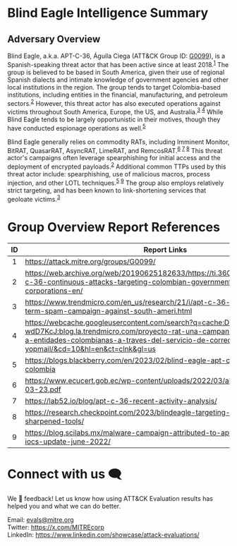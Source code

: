 # Blind Eagle Intelligence Summary

## Adversary Overview

Blind Eagle, a.k.a. APT-C-36, Águila Ciega (ATT&CK Group ID: [G0099](https://attack.mitre.org/groups/G0099/)), is a Spanish-speaking threat actor that has been active since at least 2018.<sup>[1]</sup>
The group is believed to be based in South America, given their use of regional Spanish dialects and intimate knowledge of government agencies and other local institutions in the region.
The group tends to target Colombia-based institutions, including entities in the financial, manufacturing, and petroleum sectors.<sup>[2]</sup>
However, this threat actor has also executed operations against victims throughout South America, Europe, the US, and Australia.<sup>[3] [4]</sup>
While Blind Eagle tends to be largely opportunistic in their motives, though they have conducted espionage operations as well.<sup>[5]</sup>

Blind Eagle generally relies on commodity RATs, including Imminent Monitor, BitRAT, QuasarRAT, AsyncRAT, LimeRAT, and RemcosRAT.<sup>[6] [7] [8]</sup>
This threat actor's campaigns often leverage spearphishing for initial access and the deployment of encrypted payloads.<sup>[2]</sup>
Additional common TTPs used by this threat actor include: spearphishing, use of malicious macros, process injection, and other LOTL techniques.<sup>[5] [9]</sup>
The group also employs relatively strict targeting, and has been known to link-shortening services that geoloate victims.<sup>[3]</sup>

[1]:https://attack.mitre.org/groups/G0099/
[2]:https://web.archive.org/web/20190625182633/https://ti.360.net/blog/articles/apt-c-36-continuous-attacks-targeting-colombian-government-institutions-and-corporations-en/
[3]:https://www.trendmicro.com/en_us/research/21/i/apt-c-36-updates-its-long-term-spam-campaign-against-south-ameri.html
[4]:https://webcache.googleusercontent.com/search?q=cache:DTTI-wdD7KcJ:blog.la.trendmicro.com/proyecto-rat-una-campana-de-spam-dirigida-a-entidades-colombianas-a-traves-del-servicio-de-correo-electronico-yopmail/&cd=10&hl=en&ct=clnk&gl=us
[5]:https://blogs.blackberry.com/en/2023/02/blind-eagle-apt-c-36-targets-colombia
[6]:https://www.ecucert.gob.ec/wp-content/uploads/2022/03/alerta-APTs-2022-03-23.pdf
[7]:https://lab52.io/blog/apt-c-36-recent-activity-analysis/
[8]:https://research.checkpoint.com/2023/blindeagle-targeting-ecuador-with-sharpened-tools/
[9]:https://blog.scilabs.mx/malware-campaign-attributed-to-apt-c-36-context-and-iocs-update-june-2022/

# Group Overview Report References

| ID | Report Links |
| :-----------: | ----------- |
| 1 | <https://attack.mitre.org/groups/G0099/>|
| 2 | <https://web.archive.org/web/20190625182633/https://ti.360.net/blog/articles/apt-c-36-continuous-attacks-targeting-colombian-government-institutions-and-corporations-en/>|
| 3 | <https://www.trendmicro.com/en_us/research/21/i/apt-c-36-updates-its-long-term-spam-campaign-against-south-ameri.html>|
| 4 | <https://webcache.googleusercontent.com/search?q=cache:DTTI-wdD7KcJ:blog.la.trendmicro.com/proyecto-rat-una-campana-de-spam-dirigida-a-entidades-colombianas-a-traves-del-servicio-de-correo-electronico-yopmail/&cd=10&hl=en&ct=clnk&gl=us>|
| 5 | <https://blogs.blackberry.com/en/2023/02/blind-eagle-apt-c-36-targets-colombia>|
| 6 | <https://www.ecucert.gob.ec/wp-content/uploads/2022/03/alerta-APTs-2022-03-23.pdf>|
| 7 | <https://lab52.io/blog/apt-c-36-recent-activity-analysis/>|
| 8 | <https://research.checkpoint.com/2023/blindeagle-targeting-ecuador-with-sharpened-tools/>|
| 9 | <https://blog.scilabs.mx/malware-campaign-attributed-to-apt-c-36-context-and-iocs-update-june-2022/>|

# Connect with us 🗨️

We 💖 feedback! Let us know how using ATT&CK Evaluation results has helped you and what we can do better.

Email: <evals@mitre.org><br>
Twitter: <https://x.com/MITREcorp><br>
LinkedIn: <https://www.linkedin.com/showcase/attack-evaluations/><br>

